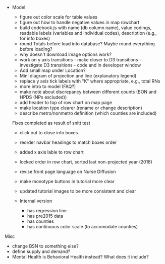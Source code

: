-  Model
    - figure out color scale for table values
    - figure out how to handle negative values in map rowchart
    - build codebook.js with name (db column name), value codings, readable labels (variables and individual codes), description (e.g., for info boxes)
    - round Totals before load into database? Maybe round everything before loading?
    - why doesn't download image options work?
    - work on y axis transitions - make closer to D3 transitions - investigate D3 transitions - code and in developer window
    - Add small map under Location?
    - Mini diagram of projection and line (explanatory legend)
    - replace y axis tick labels with "K" where appropriate, e.g., total RNs
    - more intro to model (FAQ?)
    - make note about discrepancy between different counts (BON and HPDS (NPs excluded))
    - add header to top of row chart on map page
    - make location type clearer (rename or change description)
    - describe metro/nonmetro definition (which counties are included)   
    
    Fixes completed as result of snitt test
    - click out to close info boxes
    - reorder navbar headings to match boxes order
    - added x axis lable to row chart
    - locked order in row chart, sorted last non-projected year (2018)
    - revise front page language on Nurse Diffusion
    - make monotype buttons in tutorial more clear
    - updated tutorial images to be more consistent and clear

    - Internal version
        - has regression line
        - has pre2015 data
        - has counties
        - has continuous color scale (to accomodate counties)



Misc
- change BSN to something else?
- define supply and demand?
- Mental Health is Behavioral Health instead? What does it include?